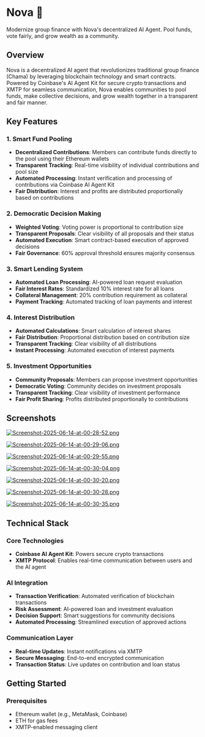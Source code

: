 # Nova 🌟

Modernize group finance with Nova's decentralized AI Agent. Pool funds, vote fairly, and grow wealth as a community.

## Overview

Nova is a decentralized AI agent that revolutionizes traditional group finance (Chama) by leveraging blockchain technology and smart contracts. Powered by Coinbase's AI Agent Kit for secure crypto transactions and XMTP for seamless communication, Nova enables communities to pool funds, make collective decisions, and grow wealth together in a transparent and fair manner.

## Key Features

### 1. Smart Fund Pooling
- **Decentralized Contributions**: Members can contribute funds directly to the pool using their Ethereum wallets
- **Transparent Tracking**: Real-time visibility of individual contributions and pool size
- **Automated Processing**: Instant verification and processing of contributions via Coinbase AI Agent Kit
- **Fair Distribution**: Interest and profits are distributed proportionally based on contributions

### 2. Democratic Decision Making
- **Weighted Voting**: Voting power is proportional to contribution size
- **Transparent Proposals**: Clear visibility of all proposals and their status
- **Automated Execution**: Smart contract-based execution of approved decisions
- **Fair Governance**: 60% approval threshold ensures majority consensus

### 3. Smart Lending System
- **Automated Loan Processing**: AI-powered loan request evaluation
- **Fair Interest Rates**: Standardized 10% interest rate for all loans
- **Collateral Management**: 20% contribution requirement as collateral
- **Payment Tracking**: Automated tracking of loan payments and interest

### 4. Interest Distribution
- **Automated Calculations**: Smart calculation of interest shares
- **Fair Distribution**: Proportional distribution based on contribution size
- **Transparent Tracking**: Clear visibility of all distributions
- **Instant Processing**: Automated execution of interest payments

### 5. Investment Opportunities
- **Community Proposals**: Members can propose investment opportunities
- **Democratic Voting**: Community decides on investment proposals
- **Transparent Tracking**: Clear visibility of investment performance
- **Fair Profit Sharing**: Profits distributed proportionally to contributions


## Screenshots
[![Screenshot-2025-06-14-at-00-28-52.png](https://i.postimg.cc/25ZNjLpp/Screenshot-2025-06-14-at-00-28-52.png)](https://postimg.cc/8FN0t5Pw)

[![Screenshot-2025-06-14-at-00-29-06.png](https://i.postimg.cc/prkgcDjj/Screenshot-2025-06-14-at-00-29-06.png)](https://postimg.cc/q6hbz6jB)

[![Screenshot-2025-06-14-at-00-29-55.png](https://i.postimg.cc/761v0vYm/Screenshot-2025-06-14-at-00-29-55.png)](https://postimg.cc/R60bxDtH)

[![Screenshot-2025-06-14-at-00-30-04.png](https://i.postimg.cc/MHzCYsnx/Screenshot-2025-06-14-at-00-30-04.png)](https://postimg.cc/FdnCrVbn)

[![Screenshot-2025-06-14-at-00-30-20.png](https://i.postimg.cc/76r85PD5/Screenshot-2025-06-14-at-00-30-20.png)](https://postimg.cc/sBm08rMz)

[![Screenshot-2025-06-14-at-00-30-28.png](https://i.postimg.cc/9Xp5fjkf/Screenshot-2025-06-14-at-00-30-28.png)](https://postimg.cc/JtGdTSMw)

[![Screenshot-2025-06-14-at-00-30-35.png](https://i.postimg.cc/RVZr6DrL/Screenshot-2025-06-14-at-00-30-35.png)](https://postimg.cc/Sj31HVxn)


## Technical Stack

### Core Technologies
- **Coinbase AI Agent Kit**: Powers secure crypto transactions
- **XMTP Protocol**: Enables real-time communication between users and the AI agent

### AI Integration
- **Transaction Verification**: Automated verification of blockchain transactions
- **Risk Assessment**: AI-powered loan and investment evaluation
- **Decision Support**: Smart suggestions for community decisions
- **Automated Processing**: Streamlined execution of approved actions

### Communication Layer
- **Real-time Updates**: Instant notifications via XMTP
- **Secure Messaging**: End-to-end encrypted communication
- **Transaction Status**: Live updates on contribution and loan status

## Getting Started

### Prerequisites
- Ethereum wallet (e.g., MetaMask, Coinbase)
- ETH for gas fees
- XMTP-enabled messaging client

